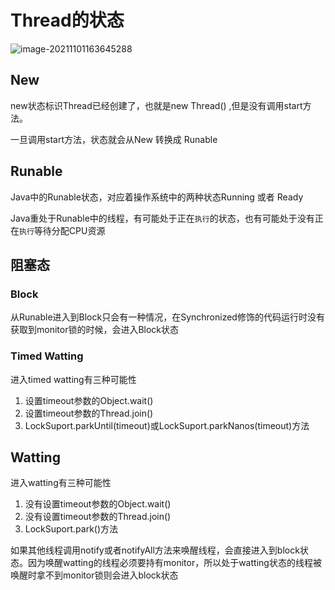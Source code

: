 # Thread的状态

![image-20211101163645288](http://java-engineer.ztianzeng.com/uPic/image-20211101163645288.png)

## New

new状态标识Thread已经创建了，也就是new Thread() ,但是没有调用start方法。

一旦调用start方法，状态就会从New 转换成 Runable

## Runable

Java中的Runable状态，对应着操作系统中的两种状态Running 或者 Ready

Java重处于Runable中的线程，有可能处于正在`执行`的状态，也有可能处于没有正在`执行`等待分配CPU资源

## 阻塞态

### Block

从Runable进入到Block只会有一种情况，在Synchronized修饰的代码运行时没有获取到monitor锁的时候，会进入Block状态

### Timed Watting

进入timed watting有三种可能性

1. 设置timeout参数的Object.wait()
2. 设置timeout参数的Thread.join()
3. LockSuport.parkUntil(timeout)或LockSuport.parkNanos(timeout)方法

## Watting

进入watting有三种可能性

1. 没有设置timeout参数的Object.wait()
2. 没有设置timeout参数的Thread.join()
3. LockSuport.park()方法



如果其他线程调用notify或者notifyAll方法来唤醒线程，会直接进入到block状态。因为唤醒watting的线程必须要持有monitor，所以处于watting状态的线程被唤醒时拿不到monitor锁则会进入block状态